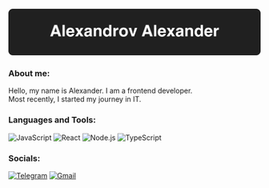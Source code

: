 [![Header](https://github.com/aleksnvkznsk/aleksnvkznsk/blob/main/content/header.png)](https://github.com/aleksnvkznsk)

### About me:
<p>
Hello, my name is Alexander. I am a frontend developer. <br>
Most recently, I started my journey in IT.
</p>

### Languages and Tools:
![JavaScript](https://img.shields.io/badge/-JavaScript-090909?style=for-the-badge&logo=JavaScript&logoColor=E9D54D)
![React](https://img.shields.io/badge/-React-090909?style=for-the-badge&logo=React&logoColor=E9D54D)
![Node.js](https://img.shields.io/badge/-Node.js-090909?style=for-the-badge&logo=Node.js&logoColor=E9D54D)
![TypeScript](https://img.shields.io/badge/-TypeScript-090909?style=for-the-badge&logo=TypeScript&logoColor=E9D54D)

### Socials:
[![Telegram](https://img.shields.io/badge/-Telegram-090909?style=for-the-badge&logo=telegram&logoColor=27A0D9)](https://t.me/aleks_nvkz)
[![Gmail](https://img.shields.io/badge/-Gmail-090909?style=for-the-badge&logo=Gmail&logoColor=4F7DB3)](mailto:aleksandrov.developer@gmail.com)
